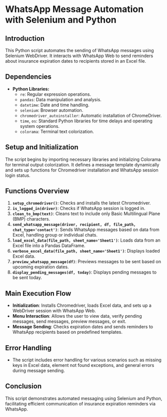 # WhatsApp Message Automation with Selenium and Python

## Introduction
This Python script automates the sending of WhatsApp messages using Selenium WebDriver. It interacts with WhatsApp Web to send reminders about insurance expiration dates to recipients stored in an Excel file.

## Dependencies
- **Python Libraries:**
  - `re`: Regular expression operations.
  - `pandas`: Data manipulation and analysis.
  - `datetime`: Date and time handling.
  - `selenium`: Browser automation.
  - `chromedriver_autoinstaller`: Automatic installation of ChromeDriver.
  - `time`, `os`: Standard Python libraries for time delays and operating system operations.
  - `colorama`: Terminal text colorization.

## Setup and Initialization
The script begins by importing necessary libraries and initializing Colorama for terminal output colorization. It defines a message template dynamically and sets up functions for Chromedriver installation and WhatsApp session login status.

## Functions Overview
1. **`setup_chromedriver()`**: Checks and installs the latest Chromedriver.
2. **`is_logged_in(driver)`**: Checks if WhatsApp session is logged in.
3. **`clean_to_bmp(text)`**: Cleans text to include only Basic Multilingual Plane (BMP) characters.
4. **`send_whatsapp_message(driver, recipient, df, file_path, chat_type='contact')`**: Sends WhatsApp messages based on data from Excel, handling group or individual chats.
5. **`load_excel_data(file_path, sheet_name='Sheet1')`**: Loads data from an Excel file into a Pandas DataFrame.
6. **`verbose_excel_data(file_path, sheet_name='Sheet1')`**: Displays loaded Excel data.
7. **`preview_whatsapp_message(df)`**: Previews messages to be sent based on upcoming expiration dates.
8. **`display_pending_messages(df, today)`**: Displays pending messages to be sent today.

## Main Execution Flow
- **Initialization**: Installs Chromedriver, loads Excel data, and sets up a WebDriver session with WhatsApp Web.
- **Menu Interaction**: Allows the user to view data, verify pending messages, send messages, preview messages, or exit.
- **Message Sending**: Checks expiration dates and sends reminders to WhatsApp recipients based on predefined templates.

## Error Handling
- The script includes error handling for various scenarios such as missing keys in Excel data, element not found exceptions, and general errors during message sending.

## Conclusion
This script demonstrates automated messaging using Selenium and Python, facilitating efficient communication of insurance expiration reminders via WhatsApp.
